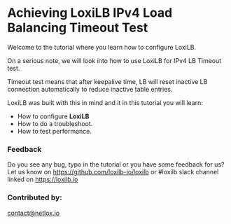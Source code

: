 #  Achieving LoxiLB IPv4 Load Balancing Timeout Test

Welcome to the tutorial where you learn how to configure LoxiLB.

On a serious note, we will look into how to use LoxiLB for IPv4 LB Timeout test. 

Timeout test means that after keepalive time, LB will reset inactive LB connection automatically to reduce inactive table entries.

LoxiLB was built with this in mind and it in this tutorial you will learn:

* How to configure **LoxiLB**
* How to do a troubleshoot.
* How to test performance.

### Feedback

Do you see any bug, typo in the tutorial or you have some feedback for us?
Let us know on https://github.com/loxilb-io/loxilb or #loxilb slack channel linked on https://loxilb.io

### Contributed by:
contact@netlox.io

